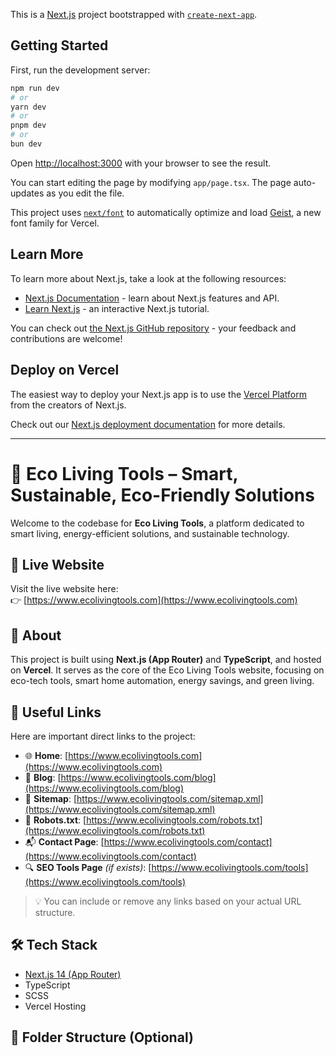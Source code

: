 This is a [Next.js](https://nextjs.org) project bootstrapped with [`create-next-app`](https://nextjs.org/docs/app/api-reference/cli/create-next-app).

## Getting Started

First, run the development server:

```bash
npm run dev
# or
yarn dev
# or
pnpm dev
# or
bun dev
```

Open [http://localhost:3000](http://localhost:3000) with your browser to see the result.

You can start editing the page by modifying `app/page.tsx`. The page auto-updates as you edit the file.

This project uses [`next/font`](https://nextjs.org/docs/app/building-your-application/optimizing/fonts) to automatically optimize and load [Geist](https://vercel.com/font), a new font family for Vercel.

## Learn More

To learn more about Next.js, take a look at the following resources:

- [Next.js Documentation](https://nextjs.org/docs) - learn about Next.js features and API.
- [Learn Next.js](https://nextjs.org/learn) - an interactive Next.js tutorial.

You can check out [the Next.js GitHub repository](https://github.com/vercel/next.js) - your feedback and contributions are welcome!

## Deploy on Vercel

The easiest way to deploy your Next.js app is to use the [Vercel Platform](https://vercel.com/new?utm_medium=default-template&filter=next.js&utm_source=create-next-app&utm_campaign=create-next-app-readme) from the creators of Next.js.

Check out our [Next.js deployment documentation](https://nextjs.org/docs/app/building-your-application/deploying) for more details.

*************************************************************************************************************************

# 🌿 Eco Living Tools – Smart, Sustainable, Eco-Friendly Solutions

Welcome to the codebase for **Eco Living Tools**, a platform dedicated to smart living, energy-efficient solutions, and sustainable technology.

## 🔗 Live Website

Visit the live website here:  
👉 [https://www.ecolivingtools.com](https://www.ecolivingtools.com)

## 📄 About

This project is built using **Next.js (App Router)** and **TypeScript**, and hosted on **Vercel**. It serves as the core of the Eco Living Tools website, focusing on eco-tech tools, smart home automation, energy savings, and green living.

## 🔗 Useful Links

Here are important direct links to the project:

- 🌐 **Home**: [https://www.ecolivingtools.com](https://www.ecolivingtools.com)
- 📰 **Blog**: [https://www.ecolivingtools.com/blog](https://www.ecolivingtools.com/blog)
- 📍 **Sitemap**: [https://www.ecolivingtools.com/sitemap.xml](https://www.ecolivingtools.com/sitemap.xml)
- 🤖 **Robots.txt**: [https://www.ecolivingtools.com/robots.txt](https://www.ecolivingtools.com/robots.txt)
- 📬 **Contact Page**: [https://www.ecolivingtools.com/contact](https://www.ecolivingtools.com/contact)
- 🔍 **SEO Tools Page** *(if exists)*: [https://www.ecolivingtools.com/tools](https://www.ecolivingtools.com/tools)

> 💡 You can include or remove any links based on your actual URL structure.

## 🛠️ Tech Stack

- [Next.js 14 (App Router)](https://nextjs.org/)
- TypeScript
- SCSS
- Vercel Hosting

## 📁 Folder Structure (Optional)

